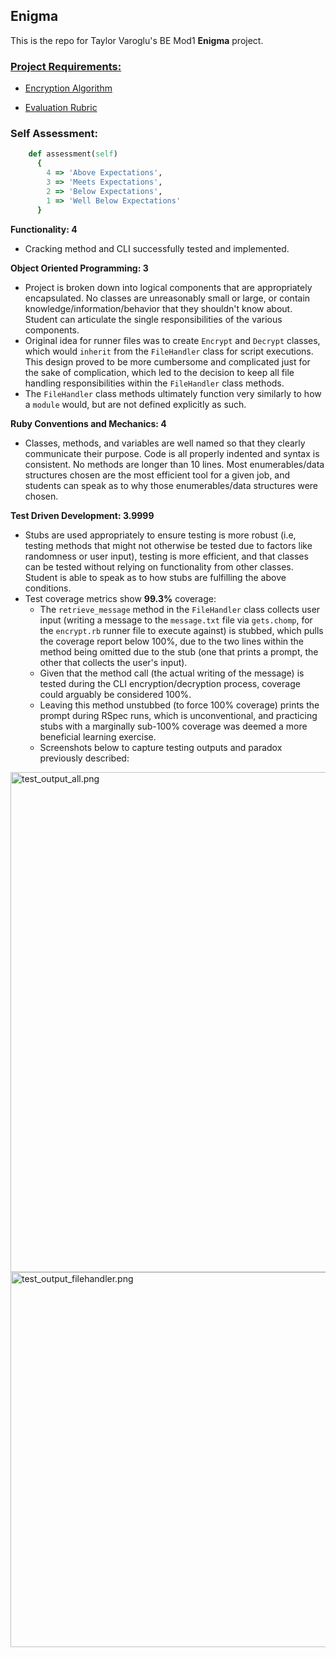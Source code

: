 ## Enigma

This is the repo for Taylor Varoglu's BE Mod1 **Enigma** project.


### [Project Requirements:](https://backend.turing.edu/module1/projects/enigma/requirements)

  - [Encryption Algorithm](https://backend.turing.edu/module1/projects/enigma/encryption)

  - [Evaluation Rubric](https://backend.turing.edu/module1/projects/enigma/rubric)



### Self Assessment:

```ruby
    def assessment(self)
      {
        4 => 'Above Expectations',
        3 => 'Meets Expectations',
        2 => 'Below Expectations',
        1 => 'Well Below Expectations'
      }
```

**Functionality: 4**

  - Cracking method and CLI successfully tested and implemented.

**Object Oriented Programming: 3**

  - Project is broken down into logical components that are appropriately encapsulated. No classes are unreasonably small or large, or contain knowledge/information/behavior that they shouldn't know about. Student can articulate the single responsibilities of the various components.
  - Original idea for runner files was to create `Encrypt` and `Decrypt` classes, which would `inherit` from the `FileHandler` class for script executions. This design proved to be more cumbersome and complicated just for the sake of complication, which led to the decision to keep all file handling responsibilities within the `FileHandler` class methods.
  - The `FileHandler` class methods ultimately function very similarly to how a `module` would, but are not defined explicitly as such.

**Ruby Conventions and Mechanics: 4**

  - Classes, methods, and variables are well named so that they clearly communicate their purpose. Code is all properly indented and syntax is consistent. No methods are longer than 10 lines. Most enumerables/data structures chosen are the most efficient tool for a given job, and students can speak as to why those enumerables/data structures were chosen.

**Test Driven Development: 3.9999**

  - Stubs are used appropriately to ensure testing is more robust (i.e, testing methods that might not otherwise be tested due to factors like randomness or user input), testing is more efficient, and that classes can be tested without relying on functionality from other classes. Student is able to speak as to how stubs are fulfilling the above conditions.
  - Test coverage metrics show **99.3%** coverage:
      - The `retrieve_message` method in the `FileHandler` class collects user input (writing a message to the `message.txt` file via `gets.chomp`, for the `encrypt.rb` runner file to execute against) is stubbed, which pulls the coverage report below 100%, due to the two lines within the method being omitted due to the stub (one that prints a prompt, the other that collects the user's input).
      - Given that the method call (the actual writing of the message) is tested during the CLI encryption/decryption process, coverage could arguably be considered 100%.
      - Leaving this method unstubbed (to force 100% coverage) prints the prompt during RSpec runs, which is unconventional, and practicing stubs with a marginally sub-100% coverage was deemed a more beneficial learning exercise.
      - Screenshots below to capture testing outputs and paradox previously described:


<img width="800" alt="test_output_all.png" src="https://user-images.githubusercontent.com/58891447/121927233-099c5f80-ccfc-11eb-847f-40a8bf01d26b.png">

<img width="600" alt="test_output_filehandler.png" src="https://user-images.githubusercontent.com/58891447/121927409-3cdeee80-ccfc-11eb-92e6-f3f936fffb00.png">
